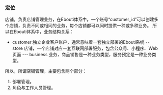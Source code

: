 ### 定位 ###
店铺，负责店铺管理业务，在Ebouti体系中，一个账号“customer_id”可以创建多个店铺，负责不同或相同的业务，每个店铺都可以同时提供一种或多种业务。
所以在Ebouti体系中，业务结构关系：

- customer:独立企业客户账户，通常意味着一套独立部署的Ebouti系统
  -- store 店铺，一个店铺对应一套互联网部署服务，包含公众号、小程序、Web页面
    --- business 业务，商品销售是一种业务类型，服务预定是一种业务类型。


所以，所谓店铺管理，主要包含两个部分：
1.  部署管理。
2.  角色与工作人员管理。
